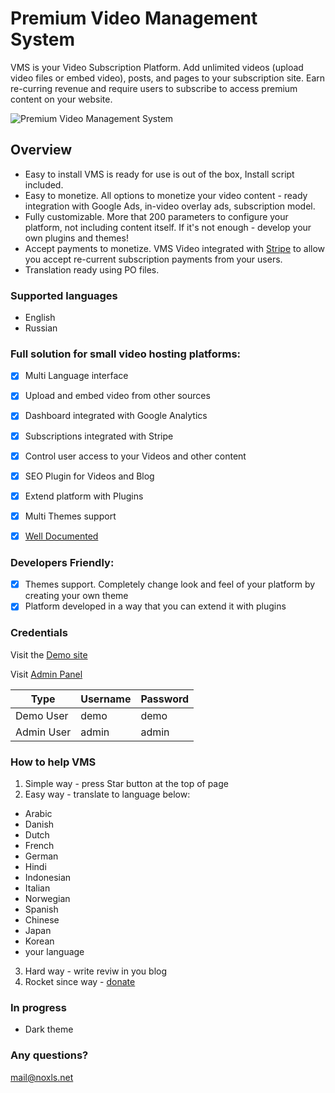 # Premium Video Management System
VMS is your Video Subscription Platform. Add unlimited videos (upload video files or embed video), posts, and pages to your subscription site. Earn re-curring revenue and require users to subscribe to access premium content on your website.

![Premium Video Management System](https://demo.noxls.net/vms/documentation/images/main_750.png "Premium Video Management System")


## Overview
* Easy to install
VMS is ready for use is out of the box, Install script included.
* Easy to monetize.
All options to monetize your video content - ready integration with Google Ads, in-video overlay ads, subscription model.
* ​Fully customizable.
More that 200 parameters to configure your platform, not including content itself. If it's not enough - develop your own plugins and themes!
* Accept payments to monetize.
VMS Video integrated with [Stripe](https://stripe.com/) to allow you accept re-current subscription payments from your users.
* Translation ready using PO files.

### Supported languages
* English
* Russian

### Full solution for small video hosting platforms:
- [x] Multi Language interface
- [x] Upload and embed video from other sources
- [x] Dashboard integrated with Google Analytics
- [x] Subscriptions integrated with Stripe
- [x] Control user access to your Videos and other content
- [x] SEO Plugin for Videos and Blog
- [x] Extend platform with Plugins
- [x] Multi Themes support
- [x] <a href="https://demo.noxls.net/vms/documentation?source=github" target="_blank">Well Documented</a>


### Developers Friendly:
- [x] Themes support. Completely change look and feel of your platform by creating your own theme
- [x] Platform developed in a way that you can extend it with plugins

### Credentials

Visit the <a href="http://vms-light-demo.noxls.net/?source=github" target="_blank">Demo site</a>

Visit <a href="http://vms-light-demo.noxls.net/login?source=github" target="_blank">Admin Panel</a>

Type | Username | Password
--- | --- | ---
Demo User | demo | demo
Admin User | admin | admin



### How to help VMS
1. Simple way - press Star button at the top of page
2. Easy way - translate to language below:
* Arabic
* Danish
* Dutch
* French
* German
* Hindi
* Indonesian
* Italian
* Norwegian
* Spanish
* Сhinese
* Japan
* Korean
* your language
3. Hard way - write reviw in you blog
4. Rocket since way - <a href="https://noxls.net/send-money?source=github" target="_blank">donate</a>

### In progress
* Dark theme

### Any questions?
mail@noxls.net
